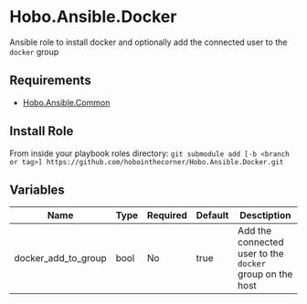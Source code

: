# Hobo.Ansible.Docker
Ansible role to install docker and optionally add the connected user to the `docker` group

## Requirements
* [Hobo.Ansible.Common](https://github.com/hobointhecorner/Hobo.Ansible.Common)

## Install Role
From inside your playbook roles directory:
`git submodule add [-b <branch or tag>] https://github.com/hobointhecorner/Hobo.Ansible.Docker.git`

## Variables
| Name                | Type | Required | Default | Desctiption |
|---------------------|------|----------|---------|-------------|
| docker_add_to_group | bool | No       | true    | Add the connected user to the `docker` group on the host |
